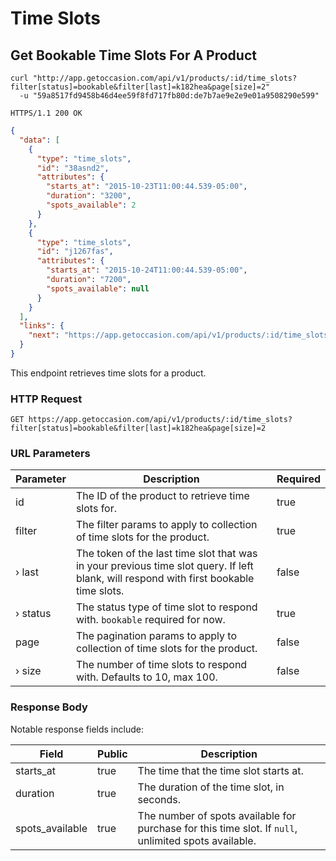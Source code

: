 # Time Slots

## Get Bookable Time Slots For A Product

```shell
curl "http://app.getoccasion.com/api/v1/products/:id/time_slots?filter[status]=bookable&filter[last]=k182hea&page[size]=2"
  -u "59a8517fd9458b46d4ee59f8fd717fb80d:de7b7ae9e2e9e01a9508290e599"
```

```http
HTTPS/1.1 200 OK
```

```json
{
  "data": [
    {
      "type": "time_slots",
      "id": "38asnd2",
      "attributes": {
        "starts_at": "2015-10-23T11:00:44.539-05:00",
        "duration": "3200",
        "spots_available": 2
      }
    },
    {
      "type": "time_slots",
      "id": "j1267fas",
      "attributes": {
        "starts_at": "2015-10-24T11:00:44.539-05:00",
        "duration": "7200",
        "spots_available": null
      }
    }
  ],
  "links": {
    "next": "https://app.getoccasion.com/api/v1/products/:id/time_slots?filter[status]=bookable&filter[last]=j1267fas&page[size]=2"
  }
}
```

This endpoint retrieves time slots for a product.

### HTTP Request

`GET https://app.getoccasion.com/api/v1/products/:id/time_slots?filter[status]=bookable&filter[last]=k182hea&page[size]=2`

### URL Parameters

Parameter | Description | Required
--------- | ----------- | ---------
id | The ID of the product to retrieve time slots for. | true
filter | The filter params to apply to collection of time slots for the product. | true
&#x203a; last | The token of the last time slot that was in your previous time slot query. If left blank, will respond with first bookable time slots. | false
&#x203a; status | The status type of time slot to respond with. `bookable` required for now. | true
page | The pagination params to apply to collection of time slots for the product. | false
&#x203a; size | The number of time slots to respond with. Defaults to 10, max 100. | false

### Response Body

Notable response fields include:

Field | Public | Description
----- | ------ | -----------
starts_at | true | The time that the time slot starts at.
duration | true | The duration of the time slot, in seconds.
spots_available | true | The number of spots available for purchase for this time slot. If `null`, unlimited spots available.
